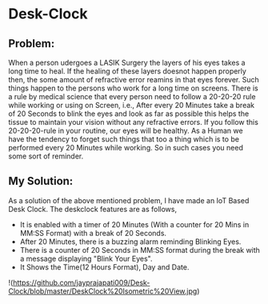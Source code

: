 # Desk-Clock

## Problem:
When a person udergoes a LASIK Surgery the layers of his eyes takes a long time to heal. If the healing of these layers doesnot happen properly then, the some amount of refractive error reamins in that eyes forever. Such things happen to the persons who work for a  long time on screens. There is a rule by medical science that every person need to follow a 20-20-20 rule while working or using on Screen, i.e., After every 20 Minutes take a break of 20 Seconds to blink the eyes and look as far as possible this helps the tissue to maintain your vision without any refractive errors. If you follow this 20-20-20-rule in your routine, our eyes will be healthy.
As a Human we have the tendency to forget such things that too a thing which is to be performed every 20 Minutes while working. So in such cases you need some sort of reminder.

## My  Solution:
As a solution of the above mentioned problem, I have made an IoT Based Desk Clock. The deskclock features are as follows,
- It is enabled with a timer of 20 Minutes (With a counter for 20 Mins in MM:SS Format) with a break of 20 Seconds.
- After 20 Minutes, there is a buzzing alarm reminding Blinking Eyes.
- There is a counter of 20 Seconds in MM:SS format during the break with a message displaying "Blink Your Eyes".
- It Shows the Time(12 Hours Format), Day and Date.

!(https://github.com/jayprajapati009/Desk-Clock/blob/master/DeskClock%20Isometric%20View.jpg)
